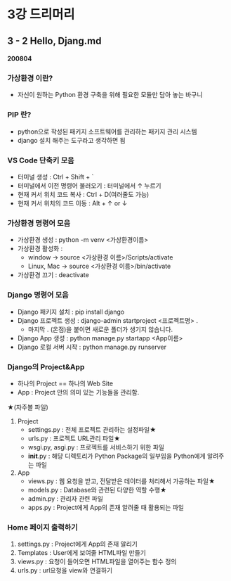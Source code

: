 # 3강 드리머리

## 3 - 2 Hello, Djang.md

#### 200804

### 가상환경 이란?
- 자신이 원하는 Python 환경 구축을 위해 필요한 모듈만 담아 놓는 바구니
  
### PIP 란?
- python으로 작성된 패키지 소프트웨어를 관리하는 패키지 관리 시스템
- django 설치 해주는 도구라고 생각하면 됨

### VS Code 단축키 모음
- 터미널 생성 : Ctrl + Shift + `
- 터미널에서 이전 명령어 불러오기 : 터미널에서 ↑ 누르기
- 현재 커서 위치 코드 복사 : Ctrl + D(여러줄도 가능)
- 현재 커서 위치의 코드 이동 : Alt + ↑ or ↓

### 가상환경 명령어 모음
- 가상환경 생성 : python -m venv <가상환경이름>
- 가상환경 활성화 : 
  - window -> source <가상환경 이름>/Scripts/activate
  - Linux, Mac -> source <가상환경 이름>/bin/activate
- 가상환경 끄기 : deactivate

### Django 명령어 모음
- Django 패키지 설치 : pip install django
- Django 프로젝트 생성 : django-admin startproject <프로젝트명> .
  - 마지막 . (온점)을 붙이면 새로운 폴더가 생기지 않습니다.
- Django App 생성 : python manage.py startapp <App이름>
- Django 로컬 서버 시작 : python manage.py runserver

### Django의 Project&App

- 하나의 Project == 하나의 Web Site
- App : Project 안의 의미 있는 기능들을 관리함.

★(자주볼 파일)
1. Project
   - settings.py : 전체 프로젝트 관리하는 설정파일★
   - urls.py : 프로젝트 URL관리 파일★
   - wsgi.py, asgi.py : 프로젝트를 서비스하기 위한 파일
   - __init__.py : 해당 디렉토리가 Python Package의 일부임을 Python에게 알려주는 파일
2. App
   - views.py : 웹 요청을 받고, 전달받은 데이터를 처리해서 가공하는 파일★
   - models.py : Database와 관련된 다양한 역할 수행★
   - admin.py : 관리자 관련 파일
   - apps.py : Project에게 App의 존재 알려줄 때 활용되는 파일

### Home 페이지 출력하기
1. settings.py : Project에게 App의 존재 알리기
2. Templates : User에게 보여줄 HTML파일 만들기
3. views.py : 요청이 들어오면 HTML파일을 열어주는 함수 정의
4. urls.py : url요청을 view와 연결하기